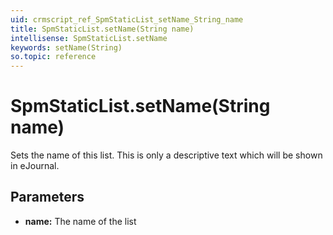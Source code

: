 ```yaml
---
uid: crmscript_ref_SpmStaticList_setName_String_name
title: SpmStaticList.setName(String name)
intellisense: SpmStaticList.setName
keywords: setName(String)
so.topic: reference
---
```


# SpmStaticList.setName(String name)

Sets the name of this list. This is only a descriptive text which will be shown in eJournal.

## Parameters

* **name:** The name of the list

